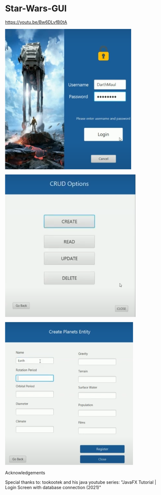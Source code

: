 # Star-Wars-GUI

https://youtu.be/Bw6DLvfB0tA

![alt text](https://github.com/CastleBomber/Star-Wars-GUI/blob/main/images/start-menu.png)

![alt text](https://github.com/CastleBomber/Star-Wars-GUI/blob/main/images/crud.png)

![alt text](https://github.com/CastleBomber/Star-Wars-GUI/blob/main/images/planets.png)

Acknowledgements

Special thanks to:
tookootek and his java youtube series: "JavaFX Tutorial | Login Screen with database connection (2021)"

